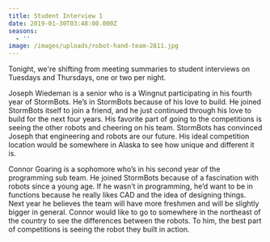 ```yaml
---
title: Student Interview 1
date: 2019-01-30T03:48:00.000Z
seasons:
  - ''
image: /images/uploads/robot-hand-team-2811.jpg
---
```

Tonight, we're shifting from meeting summaries to student interviews on Tuesdays and Thursdays, one or two per night.

Joseph Wiedeman is a senior who is a Wingnut participating in his fourth year of StormBots. He’s in StormBots because of his love to build. He joined StormBots itself to join a friend, and he just continued through his love to build for the next four years. His favorite part of going to the competitions is seeing the other robots and cheering on his team. StormBots has convinced Joseph that engineering and robots are our future. His ideal competition location would be somewhere in Alaska to see how unique and different it is. 

Connor Goaring is a sophomore who’s in his second year of the programming sub team. He joined StormBots because of a fascination with robots since a young age. If he wasn’t in programming, he’d want to be in functions because he really likes CAD and the idea of designing things. Next year he believes the team will have more freshmen and will be slightly bigger in general. Connor would like to go to somewhere in the northeast of the country to see the differences between the robots. To him, the best part of competitions is seeing the robot they built in action.
